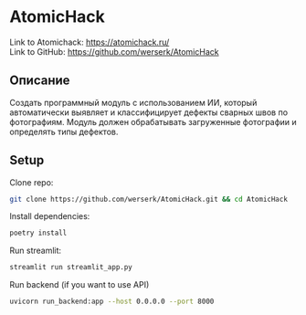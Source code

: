 # AtomicHack

Link to Atomichack: https://atomichack.ru/ \
Link to GitHub: https://github.com/werserk/AtomicHack

## Описание

Создать программный модуль с использованием ИИ, который автоматически выявляет и классифицирует дефекты сварных швов по
фотографиям. Модуль должен обрабатывать загруженные фотографии и определять типы дефектов.

## Setup

Clone repo:

```bash
git clone https://github.com/werserk/AtomicHack.git && cd AtomicHack
```

Install dependencies:

```bash
poetry install
```

Run streamlit:

```bash
streamlit run streamlit_app.py
```

Run backend (if you want to use API)

```bash
uvicorn run_backend:app --host 0.0.0.0 --port 8000
```